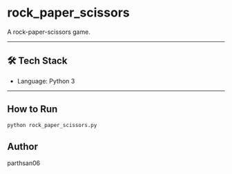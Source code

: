 # rock_paper_scissors
A rock-paper-scissors game.

---

## 🛠️ Tech Stack

- Language: Python 3

---

## How to Run
```bash
python rock_paper_scissors.py
```

## Author
parthsan06

